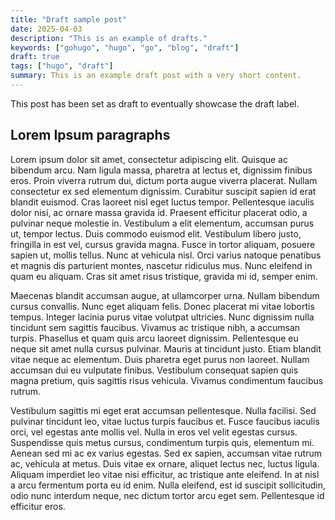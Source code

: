 ```yaml
---
title: "Draft sample post"
date: 2025-04-03
description: "This is an example of drafts."
keywords: ["gohugo", "hugo", "go", "blog", "draft"]
draft: true
tags: ["hugo", "draft"]
summary: This is an example draft post with a very short content.
---
```


This post has been set as draft to eventually showcase the draft label.

## Lorem Ipsum paragraphs

Lorem ipsum dolor sit amet, consectetur adipiscing elit. Quisque ac bibendum arcu. Nam ligula massa, pharetra at lectus et, dignissim finibus eros. Proin viverra rutrum dui, dictum porta augue viverra placerat. Nullam consectetur ex sed elementum dignissim. Curabitur suscipit sapien id erat blandit euismod. Cras laoreet nisl eget luctus tempor. Pellentesque iaculis dolor nisi, ac ornare massa gravida id. Praesent efficitur placerat odio, a pulvinar neque molestie in. Vestibulum a elit elementum, accumsan purus ut, tempor lectus. Duis commodo euismod elit. Vestibulum libero justo, fringilla in est vel, cursus gravida magna. Fusce in tortor aliquam, posuere sapien ut, mollis tellus. Nunc at vehicula nisl. Orci varius natoque penatibus et magnis dis parturient montes, nascetur ridiculus mus. Nunc eleifend in quam eu aliquam. Cras sit amet risus tristique, gravida mi id, semper enim.

Maecenas blandit accumsan augue, at ullamcorper urna. Nullam bibendum cursus convallis. Nunc eget aliquam felis. Donec placerat mi vitae lobortis tempus. Integer lacinia purus vitae volutpat ultricies. Nunc dignissim nulla tincidunt sem sagittis faucibus. Vivamus ac tristique nibh, a accumsan turpis. Phasellus et quam quis arcu laoreet dignissim. Pellentesque eu neque sit amet nulla cursus pulvinar. Mauris at tincidunt justo. Etiam blandit vitae neque ac elementum. Duis pharetra eget purus non laoreet. Nullam accumsan dui eu vulputate finibus. Vestibulum consequat sapien quis magna pretium, quis sagittis risus vehicula. Vivamus condimentum faucibus rutrum.

Vestibulum sagittis mi eget erat accumsan pellentesque. Nulla facilisi. Sed pulvinar tincidunt leo, vitae luctus turpis faucibus et. Fusce faucibus iaculis orci, vel egestas ante mollis vel. Nulla in eros vel velit egestas cursus. Suspendisse quis metus cursus, condimentum turpis quis, elementum mi. Aenean sed mi ac ex varius egestas. Sed ex sapien, accumsan vitae rutrum ac, vehicula at metus. Duis vitae ex ornare, aliquet lectus nec, luctus ligula. Aliquam imperdiet leo vitae nisi efficitur, ac tristique ante eleifend. In at nisl a arcu fermentum porta eu id enim. Nulla eleifend, est id suscipit sollicitudin, odio nunc interdum neque, nec dictum tortor arcu eget sem. Pellentesque id efficitur eros.
